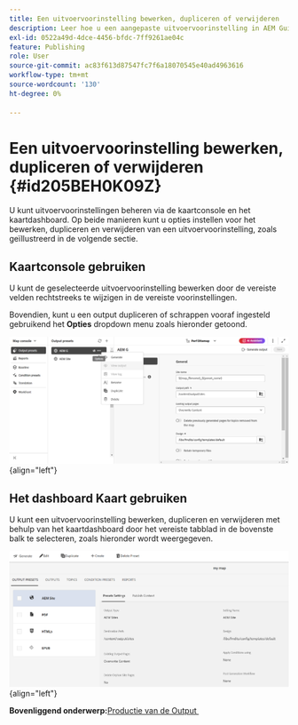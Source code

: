 ```yaml
---
title: Een uitvoervoorinstelling bewerken, dupliceren of verwijderen
description: Leer hoe u een aangepaste uitvoervoorinstelling in AEM Guides maakt, bewerkt, dupliceert en verwijdert.
exl-id: 0522a49d-4dce-4456-bfdc-7ff9261ae04c
feature: Publishing
role: User
source-git-commit: ac83f613d87547fc7f6a18070545e40ad4963616
workflow-type: tm+mt
source-wordcount: '130'
ht-degree: 0%

---
```


# Een uitvoervoorinstelling bewerken, dupliceren of verwijderen {#id205BEH0K09Z}

U kunt uitvoervoorinstellingen beheren via de kaartconsole en het kaartdashboard. Op beide manieren kunt u opties instellen voor het bewerken, dupliceren en verwijderen van een uitvoervoorinstelling, zoals geïllustreerd in de volgende sectie.

## Kaartconsole gebruiken

U kunt de geselecteerde uitvoervoorinstelling bewerken door de vereiste velden rechtstreeks te wijzigen in de vereiste voorinstellingen.

Bovendien, kunt u een output dupliceren of schrappen vooraf ingesteld gebruikend het **Opties** dropdown menu zoals hieronder getoond.


![](images/delete-preset-map-console.png){align="left"}


## Het dashboard Kaart gebruiken

U kunt een uitvoervoorinstelling bewerken, dupliceren en verwijderen met behulp van het kaartdashboard door het vereiste tabblad in de bovenste balk te selecteren, zoals hieronder wordt weergegeven.

![](images/create-new-preset-map-dashboard-new.png){align="left"}



**Bovenliggend onderwerp:**&#x200B;[&#x200B; Productie van de Output &#x200B;](generate-output.md)
